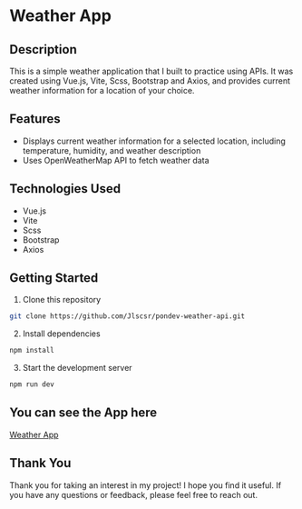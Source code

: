 # Weather App

## Description

This is a simple weather application that I built to practice using APIs. It was created using Vue.js, Vite, Scss, Bootstrap and Axios, and provides current weather information for a location of your choice.

## Features

- Displays current weather information for a selected location, including temperature, humidity, and weather description
- Uses OpenWeatherMap API to fetch weather data

## Technologies Used

- Vue.js
- Vite
- Scss
- Bootstrap
- Axios

## Getting Started

1. Clone this repository

```bash
git clone https://github.com/Jlscsr/pondev-weather-api.git
```

2. Install dependencies

```bash
npm install
```

3. Start the development server

```bash
npm run dev
```

## You can see the App here
[Weather App](https://jlscsr.github.io/simple-weather-app/)


## Thank You

Thank you for taking an interest in my project! I hope you find it useful. If you have any questions or feedback, please feel free to reach out.
